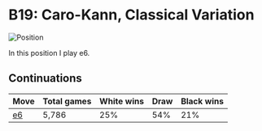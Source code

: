 # B19: Caro-Kann, Classical Variation

![Position](https://chessboardimage.com/r2qkbnr/pp1nppp1/2p4p/7P/3P4/3Q1NN1/PPP2PP1/R1B1K1NR.png)

In this position I play e6.

## Continuations

Move                                                            | Total games | White wins | Draw | Black wins
----------------------------------------------------------------|-------------|------------|------|-----------
[e6](r2qkbnr-pp1n1pp1-2p1p2p-7P-3P4-3Q1NN1-PPP2PP1-R1B1K1NR.md) | 5,786       | 25%        | 54%  | 21%


